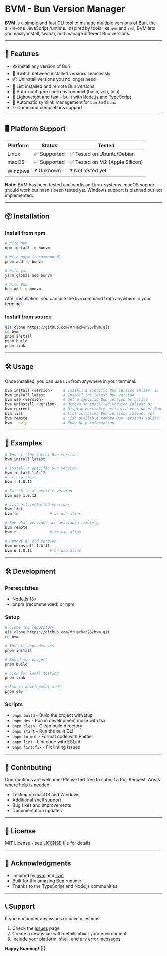 # BVM - Bun Version Manager

**BVM** is a simple and fast CLI tool to manage multiple versions of [Bun](https://bun.sh), the all-in-one JavaScript runtime. Inspired by tools like `nvm` and `rvm`, BVM lets you easily install, switch, and manage different Bun versions.

---

## 🚀 Features

- 📥 Install any version of Bun
- 🔁 Switch between installed versions seamlessly
- 📦 Uninstall versions you no longer need
- 📃 List installed and remote Bun versions
- 🐚 Auto-configure shell environment (bash, zsh, fish)
- 🧠 Lightweight and fast – built with Node.js and TypeScript
- 🔗 Automatic symlink management for `bun` and `bunx`
- ✨ Command completions support

---

## 🖥️ Platform Support

| Platform | Status       | Tested                          |
| -------- | ------------ | ------------------------------- |
| Linux    | ✅ Supported | ✅ Tested on Ubuntu/Debian      |
| macOS    | ✅ Supported | ✅ Tested on M2 (Apple Silicon) |
| Windows  | ❓ Unknown   | ❓ Not tested yet               |

**Note**: BVM has been tested and works on Linux systems. macOS support should work but hasn't been tested yet. Windows support is planned but not implemented.

---

## 📦 Installation

### Install from npm

```bash
# With npm
npm install -g bunvm

# With pnpm (recommended)
pnpm add -g bunvm

# With yarn
yarn global add bunvm

# With Bun
bun add -g bunvm
```

After installation, you can use the `bvm` command from anywhere in your terminal.

### Install from source

```bash
git clone https://github.com/MrHacker26/bvm.git
cd bvm
pnpm install
pnpm build
pnpm link
```

---

## 🛠️ Usage

Once installed, you can use `bvm` from anywhere in your terminal:

```bash
bvm install <version>     # Install a specific Bun version (alias: i)
bvm install latest        # Install the latest Bun version
bvm use <version>         # Set a specific Bun version as active
bvm uninstall <version>   # Remove an installed version (alias: u)
bvm current               # Display currently activated version of Bun
bvm list                  # List installed Bun versions (alias: ls)
bvm remote                # List available remote Bun versions (alias: r)
bvm --help                # Show help information
```

---

## 📌 Examples

```bash
# Install the latest Bun version
bvm install latest

# Install a specific Bun version
bvm install 1.0.12
# or use alias
bvm i 1.0.12

# Switch to a specific version
bvm use 1.0.12

# List all installed versions
bvm list
bvm ls              # or use alias

# See what versions are available remotely
bvm remote
bvm r               # or use alias

# Remove an old version
bvm uninstall 1.0.11
bvm u 1.0.11        # or use alias
```

---

## 🛠️ Development

### Prerequisites

- Node.js 18+
- pnpm (recommended) or npm

### Setup

```bash
# Clone the repository
git clone https://github.com/MrHacker26/bvm.git
cd bvm

# Install dependencies
pnpm install

# Build the project
pnpm build

# Link for local testing
pnpm link

# Run in development mode
pnpm dev
```

### Scripts

- `pnpm build` - Build the project with tsup
- `pnpm dev` - Run in development mode with tsx
- `pnpm clean` - Clean build directory
- `pnpm start` - Run the built CLI
- `pnpm format` - Format code with Prettier
- `pnpm lint` - Lint code with ESLint
- `pnpm lint:fix` - Fix linting issues

---

## 🤝 Contributing

Contributions are welcome! Please feel free to submit a Pull Request. Areas where help is needed:

- Testing on macOS and Windows
- Additional shell support
- Bug fixes and improvements
- Documentation updates

---

## 📄 License

MIT License - see [LICENSE](LICENSE) file for details.

---

## 🙏 Acknowledgments

- Inspired by [nvm](https://github.com/nvm-sh/nvm) and [rvm](https://rvm.io/)
- Built for the amazing [Bun](https://bun.sh) runtime
- Thanks to the TypeScript and Node.js communities

---

## 📞 Support

If you encounter any issues or have questions:

1. Check the [Issues](https://github.com/MrHacker26/bvm/issues) page
2. Create a new issue with details about your environment
3. Include your platform, shell, and any error messages

**Happy Bunning! 🥖✨**
